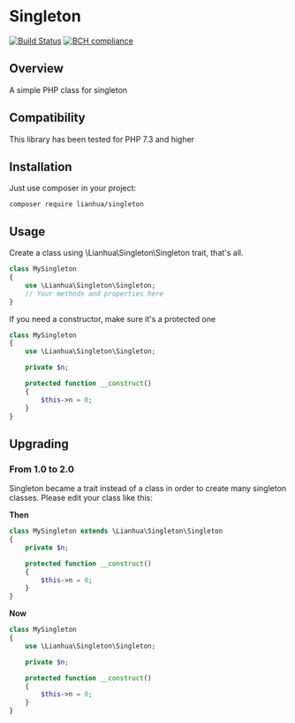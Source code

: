# Singleton

[![Build Status](https://travis-ci.com/Nevermille/Singleton.svg?branch=master)](https://travis-ci.com/Nevermille/Singleton) [![BCH compliance](https://bettercodehub.com/edge/badge/Nevermille/Singleton?branch=master)](https://bettercodehub.com/)

## Overview

A simple PHP class for singleton

## Compatibility

This library has been tested for PHP 7.3 and higher

## Installation

Just use composer in your project:

```
composer require lianhua/singleton
```

## Usage

Create a class using \Lianhua\Singleton\Singleton trait, that's all.

```php
class MySingleton
{
    use \Lianhua\Singleton\Singleton;
    // Your methods and properties here
}
```

If you need a constructor, make sure it's a protected one

```php
class MySingleton
{
    use \Lianhua\Singleton\Singleton;

    private $n;

    protected function __construct()
    {
        $this->n = 0;
    }
}
```

## Upgrading
### From 1.0 to 2.0

Singleton became a trait instead of a class in order to create many singleton classes. Please edit your class like this:

**Then**
```php
class MySingleton extends \Lianhua\Singleton\Singleton
{
    private $n;

    protected function __construct()
    {
        $this->n = 0;
    }
}
```

**Now**
```php
class MySingleton
{
    use \Lianhua\Singleton\Singleton;

    private $n;

    protected function __construct()
    {
        $this->n = 0;
    }
}
```
